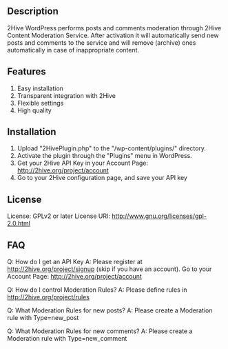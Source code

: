 ## Description

2Hive WordPress performs posts and comments moderation through 2Hive Content Moderation Service. After activation it will automatically send new posts and comments to the service and will remove (archive) ones automatically in case of inappropriate content.

## Features

1. Easy installation
2. Transparent integration with 2Hive
3. Flexible settings
4. High quality

## Installation

1. Upload "2HivePlugin.php" to the "/wp-content/plugins/" directory.
2. Activate the plugin through the "Plugins" menu in WordPress.
3. Get your 2Hive API Key in your Account Page: http://2hive.org/project/account
4. Go to your 2Hive configuration page, and save your API key

## License

License: GPLv2 or later
License URI: http://www.gnu.org/licenses/gpl-2.0.html

## FAQ

Q: How do I get an API Key
A: Please register at http://2hive.org/project/signup (skip if you have an account). Go to your Account Page: http://2hive.org/project/account

Q: How do I control Moderation Rules?
A: Please define rules in http://2hive.org/project/rules

Q: What Moderation Rules for new posts?
A: Please create a Moderation rule with Type=new_post

Q: What Moderation Rules for new comments?
A: Please create a Moderation rule with Type=new_comment

